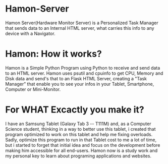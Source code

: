 # Hamon-Server
Hamon Server(Hardware Monitor Server) is a Personalized Task Manager that sends data to an Internal HTML server, what carries this info to any device with a Navigator. 

# Hamon: How it works? 
Hamon is a Simple Python Program using Python to receive and send data to an HTML server.
Hamon uses psutil and cpuinfo to get CPU, Memory and Disk data and send's that to an Flask HTML Server, creating a "Task Manager" that enable you to see your infos in your Tablet, Smartphone, Computer or Mini-Monitor.

# For WHAT Excactly you make it?
I have an Samsung Tablet (Galaxy Tab 3 -- T111M) and, as a Computer Science student, thinking in a way to better use this tablet, i created that program optimized to work on this tablet and help me fixing overloads. Sadly, optimize this program to run in that Tablet cost to me a lot of time, but i started to forget that initial idea and focus on the development before making him accessible for all end-users. Hamon now is a study work and my personal key to learn about programing applications and websites.
